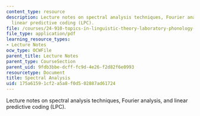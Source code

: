 ```yaml
---
content_type: resource
description: Lecture notes on spectral analysis techniques, Fourier analysis, and
  linear predictive coding (LPC).
file: /courses/24-910-topics-in-linguistic-theory-laboratory-phonology-spring-2007/175a61591cf2a5a8f0d502887ad61724_lec5_spectral.pdf
file_type: application/pdf
learning_resource_types:
- Lecture Notes
ocw_type: OCWFile
parent_title: Lecture Notes
parent_type: CourseSection
parent_uid: 9fdb3bbe-dcff-fc9d-4e26-f2d82f6e0993
resourcetype: Document
title: Spectral Analysis
uid: 175a6159-1cf2-a5a8-f0d5-02887ad61724
---
```

Lecture notes on spectral analysis techniques, Fourier analysis, and linear predictive coding (LPC).